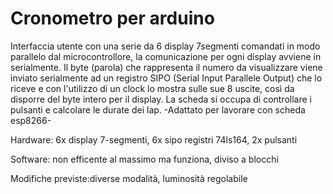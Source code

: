 # Cronometro per arduino
Interfaccia utente con una serie da 6 display 7segmenti comandati in modo parallelo dal microcontrollore, la comunicazione per ogni display avviene in serialmente. Il byte (parola) che rappresenta il numero da visualizzare viene inviato serialmente ad un registro SIPO (Serial Input Parallele Output) che lo riceve e con l'utilizzo di un clock lo mostra sulle sue 8 uscite, così da disporre del byte intero per il display. La scheda si occupa di controllare i pulsanti e calcolare le durate dei lap.
-Adattato per lavorare con scheda esp8266-

Hardware: 6x display 7-segmenti, 6x sipo registri 74ls164, 2x pulsanti

Software: non efficente al massimo ma funziona, diviso a blocchi

Modifiche previste:diverse modalità, luminosità regolabile
